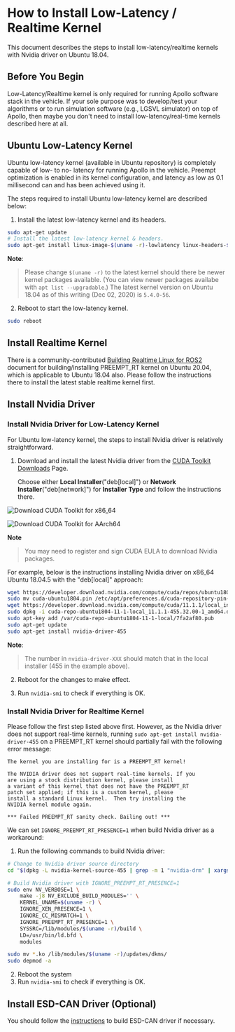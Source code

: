# How to Install Low-Latency / Realtime Kernel

This document describes the steps to install low-latency/realtime kernels with
Nvidia driver on Ubuntu 18.04.

## Before You Begin

Low-Latency/Realtime kernel is only required for running Apollo software stack
in the vehicle. If your sole purpose was to develop/test your algorithms or to
run simulation software (e.g., LGSVL simulator) on top of Apollo, then maybe you
don't need to install low-latency/real-time kernels described here at all.

## Ubuntu Low-Latency Kernel

Ubuntu low-latency kernel (available in Ubuntu repository) is completely capable
of low- to no- latency for running Apollo in the vehicle. Preempt optimization
is enabled in its kernel configuration, and latency as low as 0.1 millisecond
can and has been achieved using it.

The steps required to install Ubuntu low-latency kernel are described below:

1. Install the latest low-latency kernel and its headers.

```bash
sudo apt-get update
# Install the latest low-latency kernel & headers.
sudo apt-get install linux-image-$(uname -r)-lowlatency linux-headers-$(uname -r)-lowlatency
```

**Note**:

> Please change `$(uname -r)` to the latest kernel should there be newer kernel
> packages available. (You can view newer packages availabe with
> `apt list --upgradable`.) The latest kernel version on Ubuntu 18.04 as of this
> writing (Dec 02, 2020) is `5.4.0-56`.

2. Reboot to start the low-latency kernel.

```bash
sudo reboot
```

## Install Realtime Kernel

There is a community-contributed
[Building Realtime Linux for ROS2](https://index.ros.org/doc/ros2/Tutorials/Building-Realtime-rt_preempt-kernel-for-ROS-2)
document for building/installing PREEMPT_RT kernel on Ubuntu 20.04, which is
applicable to Ubuntu 18.04 also. Please follow the instructions there to install
the latest stable realtime kernel first.

## Install Nvidia Driver

### Install Nvidia Driver for Low-Latency Kernel

For Ubuntu low-latency kernel, the steps to install Nvidia driver is relatively
straightforward.

1. Download and install the latest Nvidia driver from the
   [CUDA Toolkit Downloads](https://developer.nvidia.com/cuda-downloads?target_os=Linux)
   Page.

   Choose either **Local Installer**("deb[local]") or **Network
   Installer**("deb[network]") for **Installer Type** and follow the
   instructions there.

![Download CUDA Toolkit for x86_64](images/download_cuda_x86_64.png)

![Download CUDA Toolkit for AArch64](images/download_cuda_aarch64.png)

**Note**

> You may need to register and sign CUDA EULA to download Nvidia packages.

For example, below is the instructions installing Nvidia driver on x86_64 Ubuntu
18.04.5 with the "deb[local]" approach:

```bash
wget https://developer.download.nvidia.com/compute/cuda/repos/ubuntu1804/x86_64/cuda-ubuntu1804.pin
sudo mv cuda-ubuntu1804.pin /etc/apt/preferences.d/cuda-repository-pin-600
wget https://developer.download.nvidia.com/compute/cuda/11.1.1/local_installers/cuda-repo-ubuntu1804-11-1-local_11.1.1-455.32.00-1_amd64.deb
sudo dpkg -i cuda-repo-ubuntu1804-11-1-local_11.1.1-455.32.00-1_amd64.deb
sudo apt-key add /var/cuda-repo-ubuntu1804-11-1-local/7fa2af80.pub
sudo apt-get update
sudo apt-get install nvidia-driver-455
```

**Note**:

> The number in `nvidia-driver-XXX` should match that in the local installer
> (455 in the example above).

2. Reboot for the changes to make effect.

3. Run `nvidia-smi` to check if everything is OK.

### Install Nvidia Driver for Realtime Kernel

Please follow the first step listed above first. However, as the Nvidia driver
does not support real-time kernels, running
`sudo apt-get install nvidia-driver-455` on a PREEMPT_RT kernel should partially
fail with the following error message:

```text
The kernel you are installing for is a PREEMPT_RT kernel!

The NVIDIA driver does not support real-time kernels. If you
are using a stock distribution kernel, please install
a variant of this kernel that does not have the PREEMPT_RT
patch set applied; if this is a custom kernel, please
install a standard Linux kernel.  Then try installing the
NVIDIA kernel module again.

*** Failed PREEMPT_RT sanity check. Bailing out! ***
```

We can set `IGNORE_PREEMPT_RT_PRESENCE=1` when build Nvidia driver as a
workaround:

1. Run the following commands to build Nvidia driver:

```bash
# Change to Nvidia driver source directory
cd "$(dpkg -L nvidia-kernel-source-455 | grep -m 1 "nvidia-drm" | xargs dirname)"

# Build Nvidia driver with IGNORE_PREEMPT_RT_PRESENCE=1
sudo env NV_VERBOSE=1 \
    make -j8 NV_EXCLUDE_BUILD_MODULES='' \
    KERNEL_UNAME=$(uname -r) \
    IGNORE_XEN_PRESENCE=1 \
    IGNORE_CC_MISMATCH=1 \
    IGNORE_PREEMPT_RT_PRESENCE=1 \
    SYSSRC=/lib/modules/$(uname -r)/build \
    LD=/usr/bin/ld.bfd \
    modules

sudo mv *.ko /lib/modules/$(uname -r)/updates/dkms/
sudo depmod -a
```

2. Reboot the system
3. Run `nvidia-smi` to check if everything is OK.

## Install ESD-CAN Driver (Optional)

You should follow the
[instructions](https://github.com/ApolloAuto/apollo-kernel/blob/master/linux/ESDCAN-README.md)
to build ESD-CAN driver if necessary.
